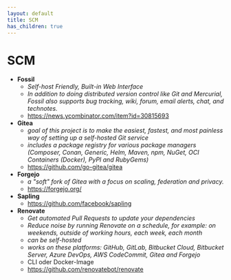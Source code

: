 ```yaml
---
layout: default
title: SCM
has_children: true
---
```


# SCM
- **Fossil**
    - *Self-host Friendly, Built-in Web Interface*
    - *In addition to doing distributed version control like Git and Mercurial, Fossil also supports bug tracking, wiki, forum, email alerts, chat, and technotes.*
    - <https://news.ycombinator.com/item?id=30815693>
- **Gitea**
    - *goal of this project is to make the easiest, fastest, and most painless way of setting up a self-hosted Git service*
    - *includes a package registry for various package managers (Composer, Conan, Generic, Helm, Maven, npm, NuGet, OCI Containers (Docker), PyPI and RubyGems)* 
    - <https://github.com/go-gitea/gitea>
- **Forgejo**
    - *a "soft" fork of Gitea with a focus on scaling, federation and privacy.*
    - <https://forgejo.org/>
- **Sapling**
    - <https://github.com/facebook/sapling>   
- **Renovate**
    - *Get automated Pull Requests to update your dependencies*
    - *Reduce noise by running Renovate on a schedule, for example: on weekends, outside of working hours, each week, each month*
    - *can be self-hosted*
    - *works on these platforms: GitHub, GitLab, Bitbucket Cloud, Bitbucket Server, Azure DevOps, AWS CodeCommit, Gitea and Forgejo*
    - CLI oder Docker-Image
    - <https://github.com/renovatebot/renovate>
